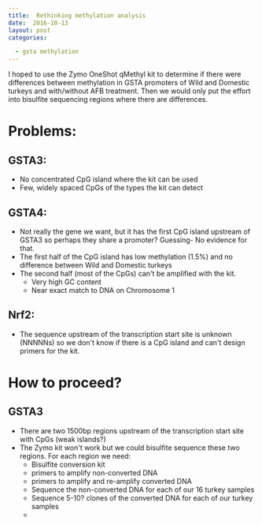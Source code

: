 ```yaml
---
title:  Rethinking methylation analysis
date:  2016-10-13
layout: post
categories:

  - gsta methylation
---
```

I hoped to use the Zymo OneShot qMethyl kit to determine if there were differences between methylation in GSTA promoters of Wild and Domestic turkeys and with/without AFB treatment. Then we would only put the effort into bisulfite sequencing regions where there are differences.

# Problems:

## GSTA3:
  * No concentrated CpG island where the kit can be used
  * Few, widely spaced CpGs of the types the kit can detect

## GSTA4:
  * Not really the gene we want, but it has the first CpG island upstream of GSTA3 so perhaps they share a promoter? Guessing- No evidence for that.
  * The first half of the CpG island has low methylation (1.5%) and no difference between Wild and Domestic turkeys
  * The second half (most of the CpGs) can't be amplified with the kit.
    * Very high GC content
    * Near exact match to DNA on Chromosome 1

## Nrf2:
  * The sequence upstream of the transcription start site is unknown (NNNNNs) so we don't know if there is a CpG island and can't design primers for the kit.

# How to proceed?

## GSTA3
  * There are two 1500bp regions upstream of the transcription start site with CpGs (weak islands?)
  * The Zymo kit won't work but we could bisulfite sequence these two regions. For each region we need:
    * Bisulfite conversion kit
    * primers to amplify non-converted DNA
    * primers to amplify and re-amplify converted DNA
    * Sequence the non-converted DNA for each of our 16 turkey samples
    * Sequence 5-10? clones of the converted DNA for each of our turkey samples
    *
